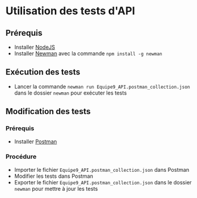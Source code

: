 # Utilisation des tests d'API

## Prérequis

- Installer [NodeJS](https://nodejs.org/en/download/)
- Installer [Newman](https://www.npmjs.com/package/newman) avec la commande `npm install -g newman`

## Exécution des tests

- Lancer la commande `newman run Equipe9_API.postman_collection.json` dans le dossier `newman` pour exécuter les tests

## Modification des tests

### Prérequis

- Installer [Postman](https://www.postman.com/downloads/)

### Procédure

- Importer le fichier `Equipe9_API.postman_collection.json` dans Postman
- Modifier les tests dans Postman
- Exporter le fichier `Equipe9_API.postman_collection.json` dans le dossier `newman` pour mettre à jour les tests